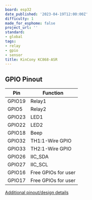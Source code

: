 ```yaml
---
board: esp32
date_published: '2023-04-19T12:00:00Z'
difficulty: 1
made_for_esphome: false
project_url: ''
standard:
- global
tags:
- relay
- gpio
- sensor
title: KinCony KC868-ASR
---
```


## GPIO Pinout

| Pin    | Function            |
| ------ | ------------------  |
| GPIO19 | Relay1              |
| GPIO5  | Relay2              |
| GPIO23 | LED1                |
| GPIO22 | LED2                |
| GPIO18 | Beep                |
| GPIO32 | TH1:1-Wire GPIO     |
| GPIO33 | TH2:1-Wire GPIO     |
| GPIO26 | IIC_SDA             |
| GPIO27 | IIC_SCL             |
| GPIO16 | Free GPIOs for user |
| GPIO17 | Free GPIOs for user |
[Additional pinout/design details](https://www.kincony.com/esp32-sd-card-sensor-rtc-record-board.html)